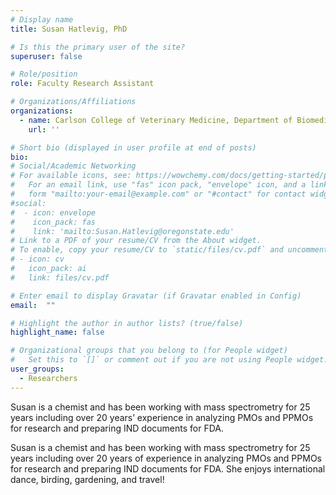 ```yaml
---
# Display name
title: Susan Hatlevig, PhD

# Is this the primary user of the site?
superuser: false

# Role/position
role: Faculty Research Assistant

# Organizations/Affiliations
organizations:
  - name: Carlson College of Veterinary Medicine, Department of Biomedical Sciences
    url: ''

# Short bio (displayed in user profile at end of posts)
bio:
# Social/Academic Networking
# For available icons, see: https://wowchemy.com/docs/getting-started/page-builder/#icons
#   For an email link, use "fas" icon pack, "envelope" icon, and a link in the
#   form "mailto:your-email@example.com" or "#contact" for contact widget.
#social:
#  - icon: envelope
#    icon_pack: fas
#    link: 'mailto:Susan.Hatlevig@oregonstate.edu'
# Link to a PDF of your resume/CV from the About widget.
# To enable, copy your resume/CV to `static/files/cv.pdf` and uncomment the lines below.
# - icon: cv
#   icon_pack: ai
#   link: files/cv.pdf

# Enter email to display Gravatar (if Gravatar enabled in Config)
email:  ""

# Highlight the author in author lists? (true/false)
highlight_name: false

# Organizational groups that you belong to (for People widget)
#   Set this to `[]` or comment out if you are not using People widget.
user_groups:
  - Researchers
---
```

Susan is a chemist and has been working with mass spectrometry for 25 years including over 20
years’ experience in analyzing PMOs and PPMOs for research and preparing IND documents for
FDA.

Susan is a chemist and has been working with mass spectrometry for 25 years including over 20 years of experience in analyzing PMOs and PPMOs for research and preparing IND documents for FDA. She enjoys international dance, birding, gardening, and travel!

